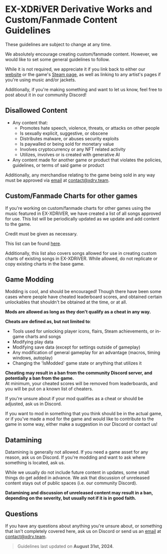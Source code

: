 # EX-XDRiVER Derivative Works and Custom/Fanmade Content Guidelines

These guidelines are subject to change at any time.

We absolutely encourage creating custom/fanmade content. However, we would like to set some general guidelines to follow.

While it is not required, we appreciate it if you link back to either our [website](https://xdrv.team) or the game's [Steam page](https://steamcommunity.com/app/2636020/), as well as linking to any artist's pages if you're using music and/or jackets.

Additionally, if you're making something and want to let us know, feel free to post about it in our community Discord!

## Disallowed Content

- Any content that:
  - Promotes hate speech, violence, threats, or attacks on other people
  - Is sexually explicit, suggestive, or obscene
  - Distributes malware, or abuses security exploits
  - Is paywalled or being sold for monetary value
  - Involves cryptocurrency or any NFT related activity
  - Utilizes, involves or is created with generative AI
- Any content made for another game or product that violates the policies, guidelines, or terms of said game or product

Additionally, any merchandise relating to the game being sold in any way must be approved via [email](mailto:contact@xdrv.team) at [contact@xdrv.team](mailto:contact@xdrv.team).

## Custom/Fanmade Charts for other games

If you're working on custom/fanmade charts for other games using the music featured in EX-XDRiVER, we have created a list of all songs approved for use. This list will be periodically updated as we update and add content to the game.

Credit must be given as necessary.

This list can be found [here](https://docs.google.com/spreadsheets/d/1gxUnScr24iShFSdBjL-wL1674XTP6zx8Yg1Jutacxwc).

Additionally, this list also covers songs allowed for use in creating custom charts of existing songs in EX-XDRiVER. While allowed, do not replicate or copy existing charts in the base game.

## Game Modding

Modding is cool, and should be encouraged! Though there have been some cases where people have cheated leaderboard scores, and obtained certain unlockables that shouldn't be obtained at the time, or at all.

**Mods are allowed as long as they don't qualify as a cheat in any way.**

**Cheats are defined as, but not limited to**:
- Tools used for unlocking player icons, flairs, Steam achievements, or in-game charts and songs
- Modifying play data
- Modifying save data (except for settings outside of gameplay)
- Any modification of general gameplay for an advantage (macros, timing windows, autoplay)
- Changing the 'IsModded' game state or anything that utilizes it

**Cheating may result in a ban from the community Discord server, and potentially a ban from the game.** <br>
At minimum, your cheated scores will be removed from leaderboards, and you will be put on a known list of cheaters.

If you're unsure about if your mod qualifies as a cheat or should be adjusted, ask us in Discord.

If you want to mod in something that you think should be in the actual game, or if you've made a mod for the game and would like to contribute to the game in some way, either make a suggestion in our Discord or contact us!

## Datamining

Datamining is generally not allowed. If you need a game asset for any reason, ask us on Discord.
If you're modding and want to ask where something is located, ask us.

While we usually do not include future content in updates, some small things do get added in advance. We ask that discussion of unreleased content stays out of public spaces (i.e. our community Discord).

**Datamining and discussion of unreleased content may result in a ban, depending on the severity, but usually not if it is in good faith.**

## Questions

If you have any questions about anything you're unsure about, or something that isn't completely covered here, ask us on Discord or send us an [email](mailto:contact@xdrv.team) at [contact@xdrv.team](mailto:contact@xdrv.team).

> Guidelines last updated on **August 31st, 2024**.
